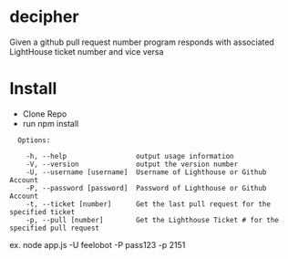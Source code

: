 decipher
========

Given a github pull request number program responds with associated LightHouse ticket number and vice versa 

# Install
* Clone Repo
* run npm install

```
  Options:

    -h, --help                 output usage information
    -V, --version              output the version number
    -U, --username [username]  Username of Lighthouse or Github Account
    -P, --password [password]  Password of Lighthouse or Github Account
    -t, --ticket [number]      Get the last pull request for the specified ticket
    -p, --pull [number]        Get the Lighthouse Ticket # for the specified pull request
```
ex. node app.js -U feelobot -P pass123 -p 2151
